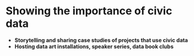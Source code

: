 # Showing the importance of civic data

* **Storytelling and sharing case studies of projects that use civic data**
* **Hosting data art installations, speaker series, data book clubs**

